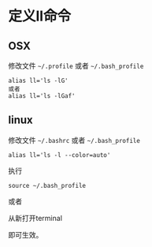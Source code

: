 
# 定义ll命令 #

## OSX ##

修改文件 `~/.profile` 或者  `~/.bash_profile`

    alias ll='ls -lG'
	或者
    alias ll='ls -lGaf'



## linux ##

修改文件 `~/.bashrc` 或者 `~/.bash_profile`

    alias ll='ls -l --color=auto'


执行

    source ~/.bash_profile

或者

从新打开terminal

即可生效。


